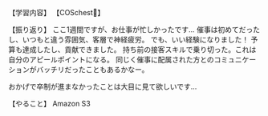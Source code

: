 【学習内容】
【COSchest👗】

【振り返り】
ここ1週間ですが、お仕事が忙しかったです…
催事は初めてだったし、いつもと違う雰囲気、客層で神経疲労。
でも、いい経験になりました！
予算も達成したし、貢献できました。
持ち前の接客スキルで乗り切った。これは自分のアピールポイントになる。
同じく催事に配属された方とのコミュニケーションがバッチリだったこともあるかなー。


おかげで卒制が進まなかったことは大目に見て欲しいです…

【やること】
Amazon S3

